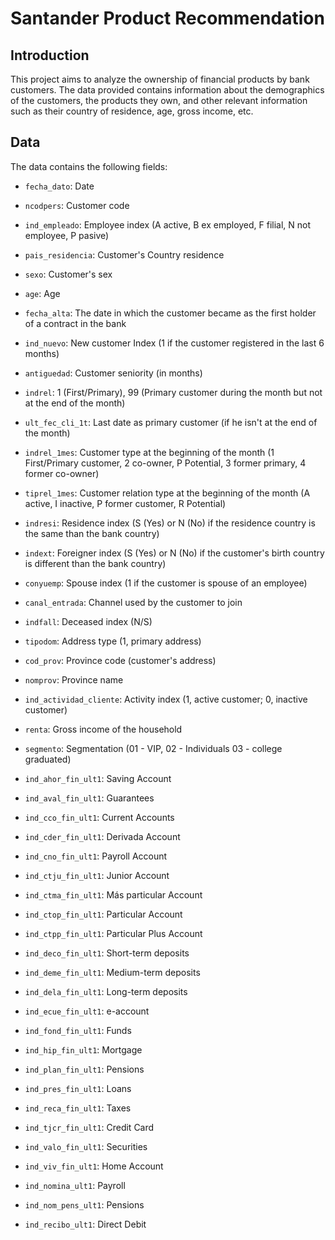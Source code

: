 # Santander Product Recommendation

## Introduction

This project aims to analyze the ownership of financial products by bank customers. The data provided contains information about the demographics of the customers, the products they own, and other relevant information such as their country of residence, age, gross income, etc.

## Data

The data contains the following fields:

- `fecha_dato`: Date
- `ncodpers`: Customer code
- `ind_empleado`: Employee index (A active, B ex employed, F filial, N not employee, P pasive)
- `pais_residencia`: Customer's Country residence
- `sexo`: Customer's sex
- `age`: Age
- `fecha_alta`: The date in which the customer became as the first holder of a contract in the bank
- `ind_nuevo`: New customer Index (1 if the customer registered in the last 6 months)
- `antiguedad`: Customer seniority (in months)
- `indrel`: 1 (First/Primary), 99 (Primary customer during the month but not at the end of the month)
- `ult_fec_cli_1t`: Last date as primary customer (if he isn't at the end of the month)
- `indrel_1mes`: Customer type at the beginning of the month (1 First/Primary customer, 2 co-owner, P Potential, 3 former primary, 4 former co-owner)
- `tiprel_1mes`: Customer relation type at the beginning of the month (A active, I inactive, P former customer, R Potential)
- `indresi`: Residence index (S (Yes) or N (No) if the residence country is the same than the bank country)
- `indext`: Foreigner index (S (Yes) or N (No) if the customer's birth country is different than the bank country)
- `conyuemp`: Spouse index (1 if the customer is spouse of an employee)
- `canal_entrada`: Channel used by the customer to join
- `indfall`: Deceased index (N/S)
- `tipodom`: Address type (1, primary address)
- `cod_prov`: Province code (customer's address)
- `nomprov`: Province name
- `ind_actividad_cliente`: Activity index (1, active customer; 0, inactive customer)
- `renta`: Gross income of the household
- `segmento`: Segmentation (01 - VIP, 02 - Individuals 03 - college graduated)
- `ind_ahor_fin_ult1`: Saving Account
- `ind_aval_fin_ult1`: Guarantees
- `ind_cco_fin_ult1`: Current Accounts
- `ind_cder_fin_ult1`: Derivada Account
- `ind_cno_fin_ult1`: Payroll Account
- `ind_ctju_fin_ult1`: Junior Account
- `ind_ctma_fin_ult1`: Más particular Account
- `ind_ctop_fin_ult1`: Particular Account
- `ind_ctpp_fin_ult1`: Particular Plus Account
- `ind_deco_fin_ult1`: Short-term deposits

- `ind_deme_fin_ult1`: Medium-term deposits
- `ind_dela_fin_ult1`: Long-term deposits
- `ind_ecue_fin_ult1`: e-account
- `ind_fond_fin_ult1`: Funds
- `ind_hip_fin_ult1`: Mortgage
- `ind_plan_fin_ult1`: Pensions
- `ind_pres_fin_ult1`: Loans
- `ind_reca_fin_ult1`: Taxes
- `ind_tjcr_fin_ult1`: Credit Card
- `ind_valo_fin_ult1`: Securities
- `ind_viv_fin_ult1`: Home Account
- `ind_nomina_ult1`: Payroll
- `ind_nom_pens_ult1`: Pensions
- `ind_recibo_ult1`: Direct Debit

